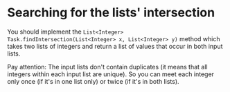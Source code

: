 # Searching for the lists' intersection

You should implement the `List<Integer> Task.findIntersection(List<Integer> x, List<Integer> y)` method which takes two
lists of integers and return a list of values that occur in both input lists.

Pay attention: The input lists don't contain duplicates (it means that all integers within each input list are unique).
So you can meet each integer only once (if it's in one list only) or twice (if it's in both lists).